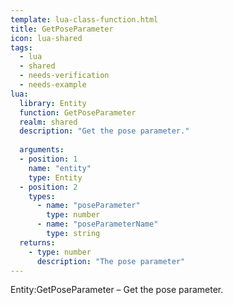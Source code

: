 ```yaml
---
template: lua-class-function.html
title: GetPoseParameter
icon: lua-shared
tags:
  - lua
  - shared
  - needs-verification
  - needs-example
lua:
  library: Entity
  function: GetPoseParameter
  realm: shared
  description: "Get the pose parameter."
  
  arguments:
  - position: 1
    name: "entity"
    type: Entity
  - position: 2
    types:
      - name: "poseParameter"
        type: number
      - name: "poseParameterName"
        type: string
  returns:
    - type: number
      description: "The pose parameter"
---
```


<div class="lua__search__keywords">
Entity:GetPoseParameter &#x2013; Get the pose parameter.
</div>
